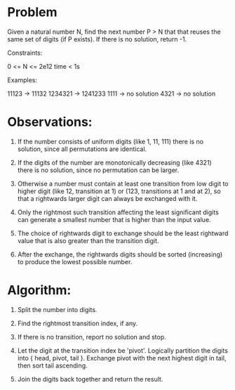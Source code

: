 # Problem

Given a natural number N, find the next number P > N that that reuses the same
set of digits (if P exists). If there is no solution, return -1.

Constraints:

  0 <= N <= 2e12
  time < 1s

Examples:

  11123   -> 11132
  1234321 -> 1241233
  1111    -> no solution
  4321    -> no solution

# Observations:

1. If the number consists of uniform digits (like 1, 11, 111) there is no
   solution, since all permutations are identical.

2. If the digits of the number are monotonically decreasing (like 4321)
   there is no solution, since no permutation can be larger.

3. Otherwise a number must contain at least one transition from low digit to
   higher digit (like 12, transition at 1) or (123, transitions at 1 and at
   2), so that a rightwards larger digit can always be exchanged with it.

4. Only the rightmost such transition affecting the least significant digits
   can generate a smallest number that is higher than the input value.

5. The choice of rightwards digit to exchange should be the least rightward
   value that is also greater than the transition digit.

6. After the exchange, the rightwards digits should be sorted (increasing)
   to produce the lowest possible number.

# Algorithm:

1. Split the number into digits.

2. Find the rightmost transition index, if any.

3. If there is no transition, report no solution and stop.

4. Let the digit at the transition index be 'pivot'. Logically partition the
   digits into { head, pivot, tail }. Exchange pivot with the next highest
   digit in tail, then sort tail ascending.

5. Join the digits back together and return the result.
